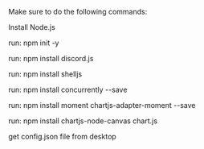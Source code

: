 Make sure to do the following commands:

Install Node.js

run: npm init -y

run: npm install discord.js

run: npm install shelljs

run: npm install concurrently --save 

run: npm install moment chartjs-adapter-moment --save

run: npm install chartjs-node-canvas chart.js

get config.json file from desktop
